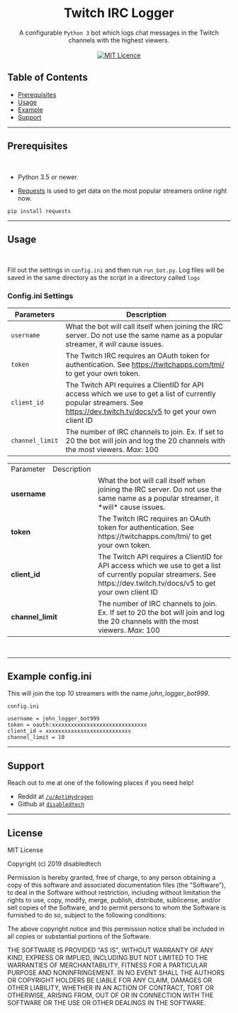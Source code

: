 <h1 align="center">Twitch IRC Logger</h1>

<div align="center">
    A configurable <code>Python 3</code> bot which logs chat messages in the Twitch channels with the highest viewers.
</div>

<br/>

<div align="center">
  <a href="http://badges.mit-license.org">
    <img src="http://img.shields.io/:license-mit-blue.svg?style=flat-square)"
      alt="MIT Licence" />
  </a>
</div>

## Table of Contents
- [Prerequisites](#prerequisites)
- [Usage](#usage)
- [Example](#example)
- [Support](#support)



---

## Prerequisites

<br/>

- Python 3.5 or newer.

- <a href="https://pypi.org/project/requests/" target="_blank">Requests</a> is used to get data on the most popular streamers online right now.
```
pip install requests
```

---
## Usage

<br/>

Fill out the settings in ```config.ini``` and then run ```run_bot.py```. Log files will be saved in the same directory as the script in a directory called ```logs```

### Config.ini Settings

| Parameters                     | Description |
| --------------------     | -------------| 
| `username`        | What the bot will call itself when joining the IRC server. Do not use the same name as a popular streamer, it *will* cause issues.| 
| `token`           | The Twitch IRC requires an OAuth token for authentication. See https://twitchapps.com/tmi/ to get your own token. |  
| `client_id`       | The Twitch API requires a ClientID for API access which we use to get a list of currently popular streamers. See https://dev.twitch.tv/docs/v5 to get your own client ID |
| `channel_limit `  | The number of IRC channels to join. Ex. If set to 20 the bot will join and log the 20 channels with the most viewers. *Max*: 100 |

<table>
    <tr>
        <td>Parameter</td>
        <td>Description</td>
    </tr>
    <tr>
        <td colspan="4"><strong>username</strong></td>
        <td>What the bot will call itself when joining the IRC server. Do not use the same name as a popular streamer, it *will* cause issues.</td>
    </tr>
    <tr>
        <td colspan="4"><strong>token</strong></td>
        <td>The Twitch IRC requires an OAuth token for authentication. See https://twitchapps.com/tmi/ to get your own token.</td>
    </tr>
    <tr>
        <td colspan="4"><strong>client_id</strong></td>
        <td>The Twitch API requires a ClientID for API access which we use to get a list of currently popular streamers. See https://dev.twitch.tv/docs/v5 to get your own client ID</td>
    </tr>
    <tr>
        <td colspan="4"><strong>channel_limit</strong></td>
        <td>The number of IRC channels to join. Ex. If set to 20 the bot will join and log the 20 channels with the most viewers. <i>Max</i>: 100</td>
    </tr>
</table>
<br/>

---

## Example config.ini

This will join the top *10* streamers with the name *john_logger_bot999*.

`config.ini`


`username = john_logger_bot999` <br/>
`token = oauth:xxxxxxxxxxxxxxxxxxxxxxxxxxxxxx` <br/>
`client_id = xxxxxxxxxxxxxxxxxxxxxxxxxxx` <br/>
`channel_limit = 10` <br/>

---

## Support

Reach out to me at one of the following places if you need help!

- Reddit at <a href="https://www.reddit.com/user/AntiHydrogen" target="_blank">`/u/AntiHydrogen`</a>
- Github at <a href="https://github.com/disabledtech" target="_blank">`disabledtech`</a>


---

## License

MIT License

Copyright (c) 2019 disabledtech

Permission is hereby granted, free of charge, to any person obtaining a copy
of this software and associated documentation files (the "Software"), to deal
in the Software without restriction, including without limitation the rights
to use, copy, modify, merge, publish, distribute, sublicense, and/or sell
copies of the Software, and to permit persons to whom the Software is
furnished to do so, subject to the following conditions:

The above copyright notice and this permission notice shall be included in all
copies or substantial portions of the Software.

THE SOFTWARE IS PROVIDED "AS IS", WITHOUT WARRANTY OF ANY KIND, EXPRESS OR
IMPLIED, INCLUDING BUT NOT LIMITED TO THE WARRANTIES OF MERCHANTABILITY,
FITNESS FOR A PARTICULAR PURPOSE AND NONINFRINGEMENT. IN NO EVENT SHALL THE
AUTHORS OR COPYRIGHT HOLDERS BE LIABLE FOR ANY CLAIM, DAMAGES OR OTHER
LIABILITY, WHETHER IN AN ACTION OF CONTRACT, TORT OR OTHERWISE, ARISING FROM,
OUT OF OR IN CONNECTION WITH THE SOFTWARE OR THE USE OR OTHER DEALINGS IN THE
SOFTWARE.

